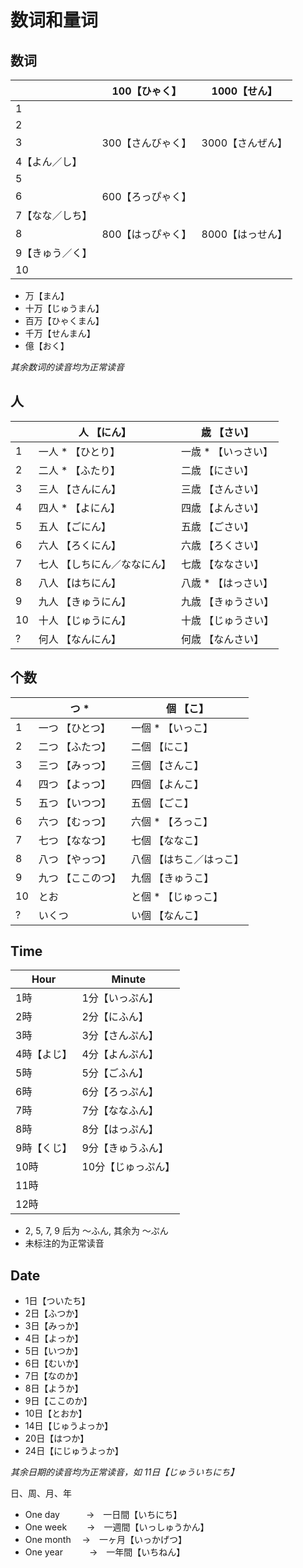 # 数词和量词


## 数词

|                 | 100【ひゃく】     | 1000【せん】     |
| --------------- | ----------------- | ---------------- |
| 1               |                   |                  |
| 2               |                   |                  |
| 3               | 300【さんびゃく】 | 3000【さんぜん】 |
| 4【よん／し】   |                   |                  |
| 5               |                   |                  |
| 6               | 600【ろっぴゃく】 |                  |
| 7【なな／しち】 |                   |                  |
| 8               | 800【はっぴゃく】 | 8000【はっせん】 |
| 9【きゅう／く】 |                   |                  |
| 10              |                   |                  |

- 万【まん】
- 十万【じゅうまん】
- 百万【ひゃくまん】
- 千万【せんまん】
- 億【おく】

*其余数词的读音均为正常读音*


## 人

|     | 人 【にん】                 | 歳 【さい】         |
| --- | --------------------------- | ------------------- |
| 1   | 一人 * 【ひとり】           | 一歳 * 【いっさい】 |
| 2   | 二人 * 【ふたり】           | 二歳 【にさい】     |
| 3   | 三人 【さんにん】           | 三歳 【さんさい】   |
| 4   | 四人 * 【よにん】           | 四歳 【よんさい】   |
| 5   | 五人 【ごにん】             | 五歳 【ごさい】     |
| 6   | 六人 【ろくにん】           | 六歳 【ろくさい】   |
| 7   | 七人 【しちにん／ななにん】 | 七歳 【ななさい】   |
| 8   | 八人 【はちにん】           | 八歳 * 【はっさい】 |
| 9   | 九人 【きゅうにん】         | 九歳 【きゅうさい】 |
| 10  | 十人 【じゅうにん】         | 十歳 【じゅうさい】 |
| ?   | 何人 【なんにん】           | 何歳 【なんさい】   |


## 个数

|     | つ *              | 個 【こ】               |
| --- | ----------------- | ----------------------- |
| 1   | 一つ 【ひとつ】   | 一個 * 【いっこ】       |
| 2   | 二つ 【ふたつ】   | 二個 【にこ】           |
| 3   | 三つ 【みっつ】   | 三個 【さんこ】         |
| 4   | 四つ 【よっつ】   | 四個 【よんこ】         |
| 5   | 五つ 【いつつ】   | 五個 【ごこ】           |
| 6   | 六つ 【むっつ】   | 六個 * 【ろっこ】       |
| 7   | 七つ 【ななつ】   | 七個 【ななこ】         |
| 8   | 八つ 【やっつ】   | 八個 【はちこ／はっこ】 |
| 9   | 九つ 【ここのつ】 | 九個 【きゅうこ】       |
| 10  | とお              | と個 * 【じゅっこ】     |
| ?   | いくつ            | い個 【なんこ】         |


## Time

| Hour        | Minute             |
| ----------- | ------------------ |
| 1時         | 1分【いっぷん】    |
| 2時         | 2分【にふん】      |
| 3時         | 3分【さんぷん】    |
| 4時【よじ】 | 4分【よんぷん】    |
| 5時         | 5分【ごふん】      |
| 6時         | 6分【ろっぷん】    |
| 7時         | 7分【ななふん】    |
| 8時         | 8分【はっぷん】    |
| 9時【くじ】 | 9分【きゅうふん】  |
| 10時        | 10分【じゅっぷん】 |
| 11時        |                    |
| 12時        |                    |

- 2, 5, 7, 9 后为 ～ふん, 其余为 ～ぷん
- 未标注的为正常读音


## Date

- 1日【ついたち】
- 2日【ふつか】
- 3日【みっか】
- 4日【よっか】
- 5日【いつか】
- 6日【むいか】
- 7日【なのか】
- 8日【ようか】
- 9日【ここのか】
- 10日【とおか】
- 14日【じゅうよっか】
- 20日【はつか】
- 24日【にじゅうよっか】

*其余日期的读音均为正常读音，如 11日【じゅういちにち】*

日、周、月、年
- One day　　　→　一日間【いちにち】
- One week　　 →　一週間【いっしゅうかん】
- One month　  →　一ヶ月【いっかげつ】
- One year　　　→　一年間【いちねん】